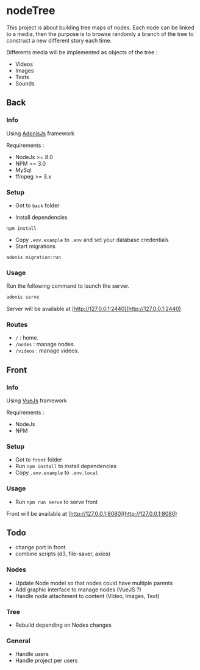 # nodeTree

This project is about building tree maps of nodes.
Each node can be linked to a media, then the purpose is to browse randomly a branch of the tree to construct a new different story each time.

Differents media will be implemented as objects of the tree :
- Videos
- Images
- Texts
- Sounds

## Back

### Info
Using [AdonisJs](https://adonisjs.com) framework

Requirements :
- NodeJs >= 8.0
- NPM >= 3.0
- MySql
- ffmpeg >= 3.x

### Setup

* Got to `back` folder

* Install dependencies
```
npm install
```
* Copy `.env.example` to `.env` and set your database credentials
* Start migrations
```
adonis migration:run
```

### Usage

Run the following command to launch the server.
```js
adonis serve
```
Server will be available at [http://127.0.0.1:2440](http://127.0.0.1:2440)

### Routes
* `/` : home.
* `/nodes` : manage nodes.
* `/videos` : manage videos.


## Front

### Info
Using [VueJs](https://vuejs.org) framework

Requirements :
- NodeJs
- NPM

### Setup

* Got to `front` folder
* Run `npm install` to install dependencies
* Copy `.env.example` to `.env.local`

### Usage

* Run `npm run serve` to serve front

Front will be available at [http://127.0.0.1:8080](http://127.0.0.1:8080)


## Todo

- change port in front
- combine scripts (d3, file-saver, axios)

### Nodes
* Update Node model so that nodes could have multiple parents
* Add graphic interface to manage nodes (VueJS ?)
* Handle node attachment to content (Video, Images, Text)

### Tree
* Rebuild depending on Nodes changes

### General
* Handle users
* Handle project per users